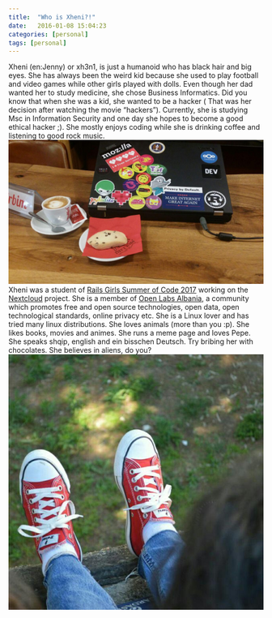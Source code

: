 ```yaml
---
title:  "Who is Xheni?!"
date:   2016-01-08 15:04:23
categories: [personal]
tags: [personal]
---
```

Xheni (en:Jenny) or xh3n1, is just a humanoid who has black hair and big eyes. She has always been the weird kid because she used to play football and video games while other girls played with dolls. Even though her dad wanted her to study medicine, she chose Business Informatics. Did you know that when she was a kid, she wanted to be a hacker ( That was her decision after watching the movie “hackers”). Currently, she is studying Msc in Information Security and one day she hopes to become a good ethical hacker ;). She mostly enjoys coding while she is drinking coffee and listening to good rock music.
![hactoberfest](/images/hacktoberfest.jpg "Stickers lover CC-BY-SA 4.0")
Xheni was a student of [Rails Girls Summer of Code 2017](https://teams.railsgirlssummerofcode.org/users/1703) working on the [Nextcloud](https://nextcloud.com) project. She is a member of [Open Labs Albania](https://openlabs.cc), a community which promotes free and open source technologies, open data, open technological standards, online privacy etc. She is a Linux lover and has tried many linux distributions. She loves animals (more than you :p). She likes books, movies and animes. She runs a meme page and loves Pepe. She speaks shqip, english and ein bisschen Deutsch. Try bribing her with chocolates. She believes in aliens, do you? 
![red shoes](/images/redshoes.jpg " Oscal 2017 CC-BY-SA 4.0")
